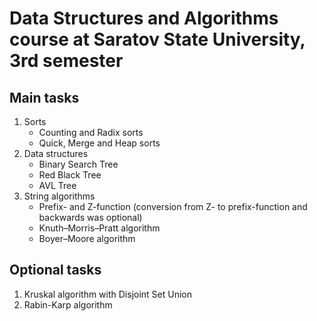 # Data Structures and Algorithms course at Saratov State University, 3rd semester
## Main tasks
1. Sorts
    * Counting and Radix sorts
    * Quick, Merge and Heap sorts
2. Data structures
    * Binary Search Tree
    * Red Black Tree
    * AVL Tree
3. String algorithms
    * Prefix- and Z-function (conversion from Z- to prefix-function and backwards was optional)
    * Knuth–Morris–Pratt algorithm
    * Boyer–Moore algorithm
## Optional tasks
1. Kruskal algorithm with Disjoint Set Union
2. Rabin-Karp algorithm
